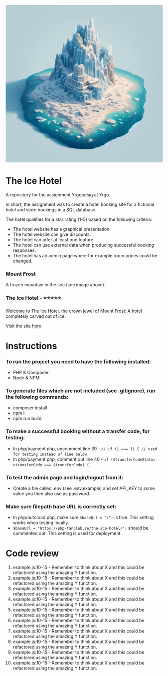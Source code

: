 ![The Ice Hotel on Mount Frost](/assets/the-ice-hotel-mount-frost.jpg "Photograph of Mount Frost, view from above")

# The Ice Hotel

A repository for the assignment Yrgopelag at Yrgo.

In short, the assignment was to create a hotel booking site for a fictional hotel and store bookings in a SQL database.

The hotel qualifies for a star rating (1-5) based on the following criteria:

- The hotel website has a graphical presentation.
- The hotel website can give discounts.
- The hotel can offer at least one feature.
- The hotel can use external data when producing successful booking responses.
- The hotel has an admin page where for example room prices could be changed.

### Mount Frost

A frozen mountain in the sea (see image above).

### The Ice Hotel - ⭐⭐⭐⭐⭐

Welcome to The Ice Hotel, the crown jewel of Mount Frost: A hotel completely carved out of ice.

Visit the site [here](https://php-fanclub.se/the-ice-hotel/)

# Instructions

### To run the project you need to have the following installed:

- PHP & Composer
- Node & NPM

### To generate files which are not included (see .gitignore), run the following commands:

- composer install
- npm i
- npm run build

### To make a successful booking without a transfer code, for testing:

- In php/payment.php, uncomment line 39 - `// if (1 === 1) { // used for testing instead of line below`
- In php/payment.php, comment out line 40 - `if ($transferCodeStatus->transferCode === $transferCode) {`

### To test the admin page and login/logout from it:

- Create a file called .env (see .env.example) and set API_KEY to some value you then also use as password.

### Make sure filepath base URL is correctly set:

- In php/autoload.php, make sure `$baseUrl = "/";` is true. This setting works when testing locally.
- `$baseUrl = "https://php-fanclub.se/the-ice-hotel/";` should be commented out. This setting is used for deployment.

# Code review

1. example.js:10-15 - Remember to think about X and this could be refactored using the amazing Y function.
2. example.js:10-15 - Remember to think about X and this could be refactored using the amazing Y function.
3. example.js:10-15 - Remember to think about X and this could be refactored using the amazing Y function.
4. example.js:10-15 - Remember to think about X and this could be refactored using the amazing Y function.
5. example.js:10-15 - Remember to think about X and this could be refactored using the amazing Y function.
6. example.js:10-15 - Remember to think about X and this could be refactored using the amazing Y function.
7. example.js:10-15 - Remember to think about X and this could be refactored using the amazing Y function.
8. example.js:10-15 - Remember to think about X and this could be refactored using the amazing Y function.
9. example.js:10-15 - Remember to think about X and this could be refactored using the amazing Y function.
10. example.js:10-15 - Remember to think about X and this could be refactored using the amazing Y function.
